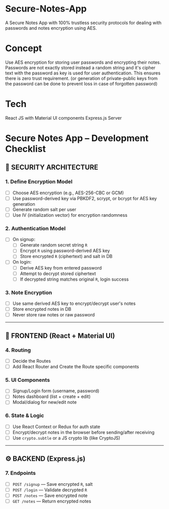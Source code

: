 # Secure-Notes-App

A Secure Notes App with 100% trustless security protocols for dealing with passwords and notes encryption using AES.

# Concept

Use AES encryption for storing user passwords and encrypting their notes.
Passwords are not exactly stored instead a random string and it's cipher text with the
password as key is used for user authentication. This ensures there is zero trust requirement.
(or generation of private-public keys from the password can be done to prevent loss in case of forgotten password)

# Tech

React JS with Material UI components
Express.js Server

# Secure Notes App – Development Checklist

## 🔐 SECURITY ARCHITECTURE

### 1. Define Encryption Model

-   [ ] Choose AES encryption (e.g., AES-256-CBC or GCM)
-   [ ] Use password-derived key via PBKDF2, scrypt, or bcrypt for AES key generation
-   [ ] Generate random salt per user
-   [ ] Use IV (initialization vector) for encryption randomness

### 2. Authentication Model

-   [ ] On signup:
    -   [ ] Generate random secret string `R`
    -   [ ] Encrypt `R` using password-derived AES key
    -   [ ] Store encrypted `R` (ciphertext) and salt in DB
-   [ ] On login:
    -   [ ] Derive AES key from entered password
    -   [ ] Attempt to decrypt stored ciphertext
    -   [ ] If decrypted string matches original `R`, login success

### 3. Note Encryption

-   [ ] Use same derived AES key to encrypt/decrypt user's notes
-   [ ] Store encrypted notes in DB
-   [ ] Never store raw notes or raw password

---

## 🧠 FRONTEND (React + Material UI)

### 4. Routing

-   [ ] Decide the Routes
-   [ ] Add React Router and Create the Route specific components

### 5. UI Components

-   [ ] Signup/Login form (username, password)
-   [ ] Notes dashboard (list + create + edit)
-   [ ] Modal/dialog for new/edit note

### 6. State & Logic

-   [ ] Use React Context or Redux for auth state
-   [ ] Encrypt/decrypt notes in the browser before sending/after receiving
-   [ ] Use `crypto.subtle` or a JS crypto lib (like CryptoJS)

---

## ⚙️ BACKEND (Express.js)

### 7. Endpoints

-   [ ] `POST /signup` — Save encrypted `R`, salt
-   [ ] `POST /login` — Validate decrypted `R`
-   [ ] `POST /notes` — Save encrypted note
-   [ ] `GET /notes` — Return encrypted notes
